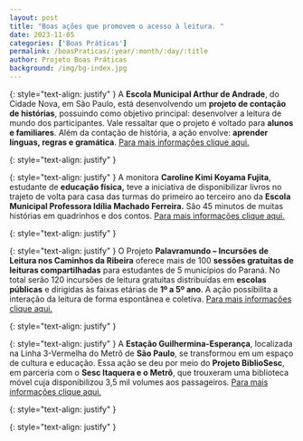 ```yaml
---
layout: post
title: "Boas ações que promovem o acesso à leitura. "
date: 2023-11-05
categories: ['Boas Práticas']
permalink: /boasPraticas/:year/:month/:day/:title
author: Projeto Boas Práticas
background: /img/bg-index.jpg
---
```

{: style="text-align: justify" }
A __Escola Municipal Arthur de Andrade__, do Cidade Nova, em São Paulo, está desenvolvendo um __projeto de contação de histórias__, possuindo como objetivo principal: desenvolver a leitura de mundo dos participantes. Vale ressaltar que o projeto é voltado para __alunos e familiares__. Além da contação de história, a ação envolve: __aprender línguas, regras e gramática__.
[Para mais informações clique aqui.](https://www.portalr3.com.br/2023/09/pinda-escola-arthur-de-andrade-promove-projetos-de-leitura-com-alunos-e-familiares/)

{: style="text-align: justify" }


{: style="text-align: justify" }
A monitora __Caroline Kimi Koyama Fujita__, estudante de **educação física,** teve a iniciativa de disponibilizar livros no trajeto de volta para casa das turmas do primeiro ao terceiro ano da **Escola Municipal Professora Idília Machado Ferreira.** São 45 minutos de muitas histórias em quadrinhos e dos contos.
[Para mais informações clique aqui.](https://ndmais.com.br/educacao/no-caminho-da-leitura-em-navegantes-criancas-tem-livros-disponiveis-no-transporte-escolar/)

{: style="text-align: justify" }


{: style="text-align: justify" }
O Projeto __Palavramundo – Incursões de Leitura nos Caminhos da Ribeira__ oferece mais de 100 __sessões gratuitas de leituras compartilhadas__ para estudantes de 5 municípios do Paraná. No total serão 120 incursões de leitura gratuitas distribuídas em __escolas públicas__ e dirigidas às faixas etárias de __1º a 5º ano__. A ação possibilita a interação da leitura de forma espontânea e coletiva.
[Para mais informações clique aqui.](https://www.google.com/amp/s/paranashop.com.br/2023/05/palavramundo-incrsoes-de-leitura-nos-caminhos-da-ribeira/)

{: style="text-align: justify" }


{: style="text-align: justify" }
A __Estação Guilhermina-Esperança__, localizada na Linha 3-Vermelha do Metrô de __São Paulo__, se transformou em um espaço de cultura e educação. Essa ação se deu por meio do __Projeto BiblioSesc__, em parceria com o __Sesc Itaquera e o Metrô__, que trouxeram uma biblioteca móvel cuja disponibilizou 3,5 mil volumes aos passageiros. 
[Para mais informações clique aqui.](https://www.metro.sp.gov.br/acontece-nas-estacoes/2023/08/18/o-bibliosesc-e-o-metro-de-sao-paulo-trazem-leitura-para-os-passageiros-atraves-de-uma-biblioteca-movel)

{: style="text-align: justify" }


{: style="text-align: justify" }

